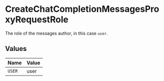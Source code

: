 # CreateChatCompletionMessagesProxyRequestRole

The role of the messages author, in this case `user`.


## Values

| Name   | Value  |
| ------ | ------ |
| `USER` | user   |